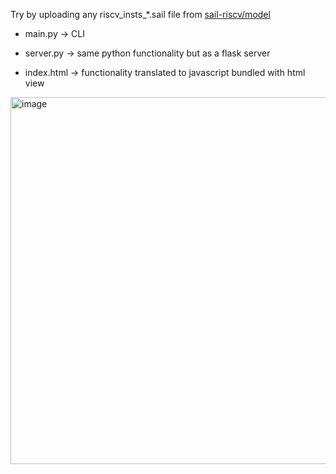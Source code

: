 Try by uploading any riscv_insts_*.sail file from [sail-riscv/model](https://github.com/ThinkOpenly/sail-riscv/tree/JSON/model)


- main.py    ->  CLI


- server.py  ->  same python functionality but as a flask server


- index.html  ->  functionality translated to javascript bundled with html view

<img width="587" alt="image" src="https://github.com/jriyyya/Sail-to-JSON/assets/96080203/0f7a078e-76e3-4816-b0d7-e1c3db8655d6">
